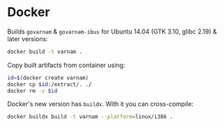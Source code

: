 # Docker

Builds `govarnam` & `govarnam-ibus` for Ubuntu 14.04 (GTK 3.10, glibc 2.19) & later versions:
```bash
docker build -t varnam .
```

Copy built artifacts from container using:
```bash
id=$(docker create varnam)
docker cp $id:/extract/. ./
docker rm -v $id
```

Docker's new version has `buildx`. With it you can cross-compile:
```bash
docker buildx build -t varnam --platform=linux/i386 .
```